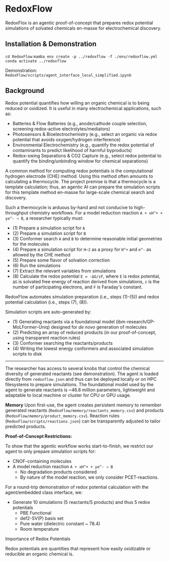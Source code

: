 # RedoxFlow
RedoxFlox is an agentic proof-of-concept that prepares redox potential simulations of solvated chemicals en-masse for electrochemical discovery.

**Installation & Demonstration**
---
`cd RedoxFlow`
`mamba env create -p ../redoxflow -f ./env/redoxflow.yml`
`conda activate ../redoxflow`

Demonstration:
`RedoxFlow/scripts/agent_interface_local_simplified.ipynb`

**Background**
---
Redox potential quantifies how willing an organic chemical is to being reduced or oxidized. It is useful in many electrochemical applications, such as:

* Batteries & Flow Batteries (e.g., anode/cathode couple selection, screening redox-active electrolytes/mediators)
* Photosensors & Bioelectrochemistry (e.g., select an organic via redox potential that avoids oxygen/hydrogen interference)
* Environmental Electrochemistry (e.g., quantify the redox potential of contaminants to predict likelihood of harmful byproducts)
* Redox-swing Separations & CO2 Capture (e.g., select redox potential to quantify the binding/unbinding window for chemical separations)

A common method for computing redox potentials is the computational hydrogen electrode (CHE) method. Using this method often amounts to calculating a thermocycle. 
The project premise is that a thermocycle is a template calculation; thus, an agentic AI can prepare the simulation scripts for this template method en-masse for large-scale chemical search and discovery.

Such a thermocycle is arduous by-hand and not conducive to high-throughput chemistry workflows. 
For a model reduction reaction `A + xH^+ + ye^- → B`, a researcher typically must: 

* (1) Prepare a simulation script for `A`
* (2) Prepare a simulation script for `B`
* (3) Conformer search `A` and `B` to determine reasonable initial geometries for the molecules
* (4) Prepare a simulation script for `H~2` as a proxy for `H^+` and `e^-` as allowed by the CHE method
* (5) Prepare some flavor of solvation correction
* (6) Run the simulations
* (7) Extract the relevant variables from simulations
* (8) Calculate the redox potential `E = -ΔG/zF`, where `E` is redox potential, `ΔG` is solvated free energy of reaction derived from simulations, `z` is the number of participating electrons, and `F` is Faraday's constant.

 RedoxFlow automates simulation preparation (i.e., steps (1)-(5)) and redox potential calculation (i.e., steps (7), (8)). 

Simulation scripts are auto-generated by:
* (1) Generating reactants via a foundational model (ibm-research/GP-MoLFormer-Uniq) designed for _de novo_ generation of molecules
* (2) Predicting an array of reduced products (in our proof-of-concept, using transparent reaction rules)
* (3) Conformer searching the reactants/products
* (4) Writing the lowest energy conformers and associated simulation scripts to disk
---
The researcher has access to several knobs that control the chemical diversity of generated reactants (see demonstration). The agent is loaded directly from `redoxflow.json` and thus can be deployed locally or on HPC filesystems to prepare simulations. The foundational model used by the agent to generate reactants is ~46.8 million parameters, lightweight and adaptable to local machine or cluster for CPU or GPU usage.

**Memory**
Upon first-use, the agent creates persistent memory to remember generated reactants (`RedoxFlow/memory/reactants_memory.csv`) and products (`RedoxFlow/memory/product_memory.csv`). Reaction rules (`RedoxFlow/scripts/reactions.json`) can be transparently adjusted to tailor predicted products. 

**Proof-of-Concept Restrictions:**

To show that the agentic workflow works start-to-finish, we restrict our agent to only prepare simulation scripts for:
* CNOF-containing molecules
* A model reduction reaction `A + xH^+ + ye^- → B`
    * No degradation products considered
    * By nature of the model reaction, we only consider PCET-reactions.

For a round-trip demonstration of redox potential calculation with the agent/embedded class interface, we:
* Generate 10 simulations (5 reactants/5 products) and thus 5 redox potentials
    * PBE Functional
    * def2-SV(P) basis set
    * Pure water (dielectric constant ~ 78.4)
    * Room temperature

Importance of Redox Potentials

Redox potentials are quantities that represent how easily oxidizable or reducible an organic chemical is. 
